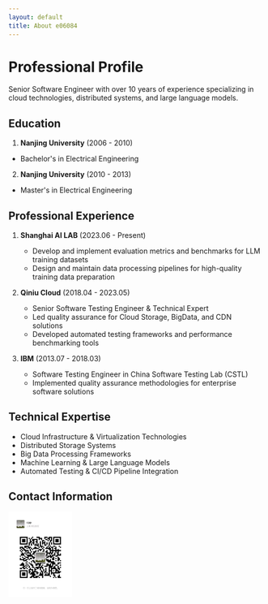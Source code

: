 ```yaml
---
layout: default
title: About e06084
---
```


# Professional Profile

Senior Software Engineer with over 10 years of experience specializing in cloud technologies, distributed systems, and large language models.

## Education

1. **Nanjing University**  (2006 - 2010)
  * Bachelor's in Electrical Engineering

2. **Nanjing University**  (2010 - 2013)
  * Master's in Electrical Engineering  

## Professional Experience

1. **Shanghai AI LAB** (2023.06 - Present)
   * Develop and implement evaluation metrics and benchmarks for LLM training datasets
   * Design and maintain data processing pipelines for high-quality training data preparation

2. **Qiniu Cloud** (2018.04 - 2023.05)
   * Senior Software Testing Engineer & Technical Expert
   * Led quality assurance for Cloud Storage, BigData, and CDN solutions
   * Developed automated testing frameworks and performance benchmarking tools

3. **IBM** (2013.07 - 2018.03)
   * Software Testing Engineer in China Software Testing Lab (CSTL)
   * Implemented quality assurance methodologies for enterprise software solutions

## Technical Expertise

* Cloud Infrastructure & Virtualization Technologies
* Distributed Storage Systems
* Big Data Processing Frameworks
* Machine Learning & Large Language Models
* Automated Testing & CI/CD Pipeline Integration

## Contact Information

<p align="left"><img src="/assets/img/wechat.jpeg" width="25%" height="25%"></p>